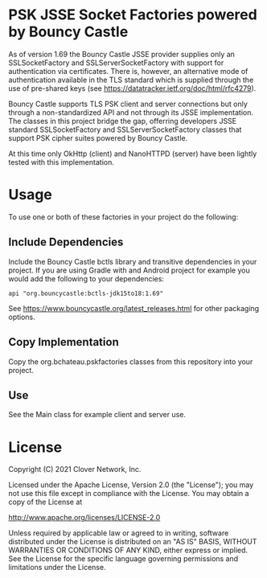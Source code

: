 # PSK JSSE Socket Factories powered by Bouncy Castle

As of version 1.69 the Bouncy Castle JSSE provider supplies only an SSLSocketFactory and SSLServerSocketFactory with support for authentication via certificates. There is, however, an alternative mode of authentication available in the TLS standard which is supplied through the use of pre-shared keys (see https://datatracker.ietf.org/doc/html/rfc4279).

Bouncy Castle supports TLS PSK client and server connections but only through a non-standardized API and not through its JSSE implementation. The classes in this project bridge the gap, offerring developers JSSE standard SSLSocketFactory and SSLServerSocketFactory classes that support PSK cipher suites powered by Bouncy Castle.

At this time only OkHttp (client) and NanoHTTPD (server) have been lightly tested with this implementation.

# Usage

To use one or both of these factories in your project do the following:

## Include Dependencies

Include the Bouncy Castle bctls library and transitive dependencies in your project. If you are using Gradle with and Android project for example you would add the following to your dependencies:

    api "org.bouncycastle:bctls-jdk15to18:1.69"

See https://www.bouncycastle.org/latest_releases.html for other packaging options.

## Copy Implementation

Copy the org.bchateau.pskfactories classes from this repository into your project.

## Use

See the Main class for example client and server use.

# License

Copyright (C) 2021 Clover Network, Inc.

Licensed under the Apache License, Version 2.0 (the "License");
you may not use this file except in compliance with the License.
You may obtain a copy of the License at

   http://www.apache.org/licenses/LICENSE-2.0

Unless required by applicable law or agreed to in writing, software
distributed under the License is distributed on an "AS IS" BASIS,
WITHOUT WARRANTIES OR CONDITIONS OF ANY KIND, either express or implied.
See the License for the specific language governing permissions and
limitations under the License.
